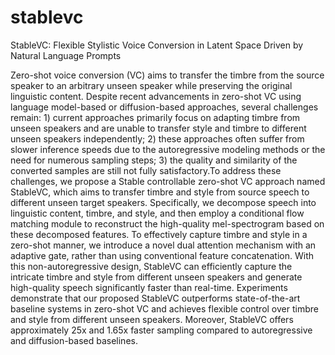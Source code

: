 # stablevc

StableVC: Flexible Stylistic Voice Conversion in Latent Space Driven by Natural Language Prompts

Zero-shot voice conversion (VC) aims to transfer the timbre from the source speaker to an arbitrary unseen speaker while preserving the original linguistic content. Despite recent advancements in zero-shot VC using language model-based or diffusion-based approaches, several challenges remain: 1) current approaches primarily focus on adapting timbre from unseen speakers and are unable to transfer style and timbre to different unseen speakers independently; 2) these approaches often suffer from slower inference speeds due to the autoregressive modeling methods or the need for numerous sampling steps; 3) the quality and similarity of the converted samples are still not fully satisfactory.To address these challenges, we propose a Stable controllable zero-shot VC approach named StableVC, which aims to transfer timbre and style from source speech to different unseen target speakers. Specifically, we decompose speech into linguistic content, timbre, and style, and then employ a conditional flow matching module to reconstruct the high-quality mel-spectrogram based on these decomposed features. To effectively capture timbre and style in a zero-shot manner, we introduce a novel dual attention mechanism with an adaptive gate, rather than using conventional feature concatenation. With this non-autoregressive design, StableVC can efficiently capture the intricate timbre and style from different unseen speakers and generate high-quality speech significantly faster than real-time. Experiments demonstrate that our proposed StableVC outperforms state-of-the-art baseline systems in zero-shot VC and achieves flexible control over timbre and style from different unseen speakers. Moreover, StableVC offers approximately 25x and 1.65x faster sampling compared to autoregressive and diffusion-based baselines.